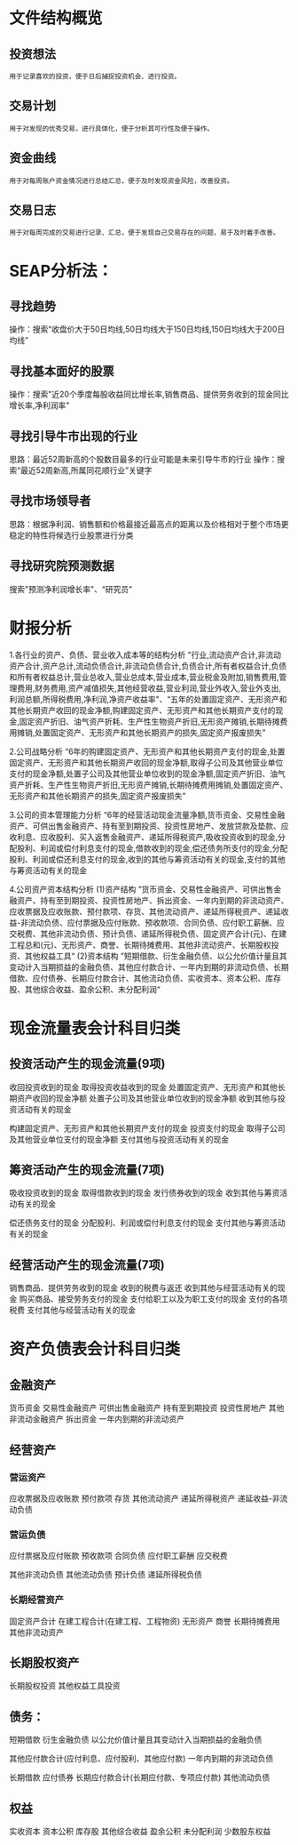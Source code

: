 # 文件结构概览
## 投资想法
    用于记录喜欢的投资，便于日后捕捉投资机会、进行投资。

## 交易计划
    用于对发现的优秀交易，进行具体化，便于分析其可行性及便于操作。

## 资金曲线
    用于对每周账户资金情况进行总结汇总，便于及时发现资金风险，改善投资。

## 交易日志
    用于对每周完成的交易进行记录、汇总，便于发现自己交易存在的问题，易于及时着手改善。

# SEAP分析法：
## 寻找趋势
操作：搜索“收盘价大于50日均线,50日均线大于150日均线,150日均线大于200日均线”
## 寻找基本面好的股票
操作：搜索"近20个季度每股收益同比增长率,销售商品、提供劳务收到的现金同比增长率,净利润率"
## 寻找引导牛市出现的行业
思路：最近52周新高的个股数目最多的行业可能是未来引导牛市的行业
操作：搜索“最近52周新高,所属同花顺行业”关键字

## 寻找市场领导者
思路：根据净利润、销售额和价格最接近最高点的距离以及价格相对于整个市场更稳定的特性将候选行业股票进行分类

## 寻找研究院预测数据
搜索"预测净利润增长率"、“研究员”

# 财报分析
1.各行业的资产、负债、营业收入成本等的结构分析
"行业,流动资产合计,非流动资产合计,资产总计,流动负债合计,非流动负债合计,负债合计,所有者权益合计,负债和所有者权益总计,营业总收入,营业总成本,营业成本,营业税金及附加,销售费用,管理费用,财务费用,资产减值损失,其他经营收益,营业利润,营业外收入,营业外支出,利润总额,所得税费用,净利润,净资产收益率"、“五年的处置固定资产、无形资产和其他长期资产收回的现金净额,购建固定资产、无形资产和其他长期资产支付的现金,固定资产折旧、油气资产折耗、生产性生物资产折旧,无形资产摊销,长期待摊费用摊销,处置固定资产、无形资产和其他长期资产的损失,固定资产报废损失”

2.公司战略分析
“6年的购建固定资产、无形资产和其他长期资产支付的现金,处置固定资产、无形资产和其他长期资产收回的现金净额,取得子公司及其他营业单位支付的现金净额,处置子公司及其他营业单位收到的现金净额,固定资产折旧、油气资产折耗、生产性生物资产折旧,无形资产摊销,长期待摊费用摊销,处置固定资产、无形资产和其他长期资产的损失,固定资产报废损失”

3.公司的资本管理能力分析
“6年的经营活动现金流量净额,货币资金、交易性金融资产、可供出售金融资产、持有至到期投资、投资性房地产、发放贷款及垫款、应收利息、应收股利、买入返售金融资产、递延所得税资产,吸收投资收到的现金,分配股利、利润或偿付利息支付的现金,借款收到的现金,偿还债务所支付的现金,分配股利、利润或偿还利息支付的现金,收到的其他与筹资活动有关的现金,支付的其他与筹资活动有关的现金

4.公司资产资本结构分析
(1)资产结构
  ”货币资金、交易性金融资产、可供出售金融资产、持有至到期投资、投资性房地产、拆出资金、一年内到期的非流动资产、应收票据及应收账款、预付款项、存货、其他流动资产、递延所得税资产、递延收益-非流动负债、应付票据及应付账款、预收款项、合同负债、应付职工薪酬、应交税费、其他非流动负债、预计负债、递延所得税负债、固定资产合计(元)、在建工程总和(元)、无形资产、商誉、长期待摊费用、其他非流动资产、长期股权投资、其他权益工具“
(2)资本结构
  ”短期借款、衍生金融负债、以公允价值计量且其变动计入当期损益的金融负债、其他应付款合计、一年内到期的非流动负债、长期借款、应付债券、长期应付款合计、其他流动负债、实收资本、资本公积、库存股、其他综合收益、盈余公积、未分配利润“
# 现金流量表会计科目归类
## 投资活动产生的现金流量(9项)
收回投资收到的现金
取得投资收益收到的现金
处置固定资产、无形资产和其他长期资产收回的现金净额
处置子公司及其他营业单位收到的现金净额
收到其他与投资活动有关的现金

构建固定资产、无形资产和其他长期资产支付的现金
投资支付的现金
取得子公司及其他营业单位支付的现金净额
支付其他与投资活动有关的现金
## 筹资活动产生的现金流量(7项)
吸收投资收到的现金
取得借款收到的现金
发行债券收到的现金
收到其他与筹资活动有关的现金

偿还债务支付的现金
分配股利、利润或偿付利息支付的现金
支付其他与筹资活动有关的现金

## 经营活动产生的现金流量(7项)
销售商品、提供劳务收到的现金
收到的税费与返还
收到其他与经营活动有关的现金
购买商品、接受劳务支付的现金
支付给职工以及为职工支付的现金
支付的各项税费
支付其他与经营活动有关的现金

 # 资产负债表会计科目归类
## 金融资产
  货币资金
  交易性金融资产
  可供出售金融资产
  持有至到期投资
  投资性房地产
  其他非流动金融资产
  拆出资金
  一年内到期的非流动资产

## 经营资产
### 营运资产
  应收票据及应收账款
  预付款项
  存货
  其他流动资产
  递延所得税资产
  递延收益-非流动负债

### 营运负债
  应付票据及应付账款
  预收款项
  合同负债
  应付职工薪酬
  应交税费
  
  其他非流动负债
  其他流动负债
  预计负债
  递延所得税负债

### 长期经营资产
  固定资产合计
  在建工程合计(在建工程、工程物资)
  无形资产
  商誉
  长期待摊费用
  其他非流动资产
  
## 长期股权资产
  长期股权投资
  其他权益工具投资

## 债务：
  短期借款
  衍生金融负债
  以公允价值计量且其变动计入当期损益的金融负债

  其他应付款合计(应付利息、应付股利、其他应付款)
  一年内到期的非流动负债

  长期借款
  应付债券
  长期应付款合计(长期应付款、专项应付款)
  其他流动负债
## 权益
  实收资本
  资本公积
  库存股
  其他综合收益
  盈余公积
  未分配利润
  少数股东权益

